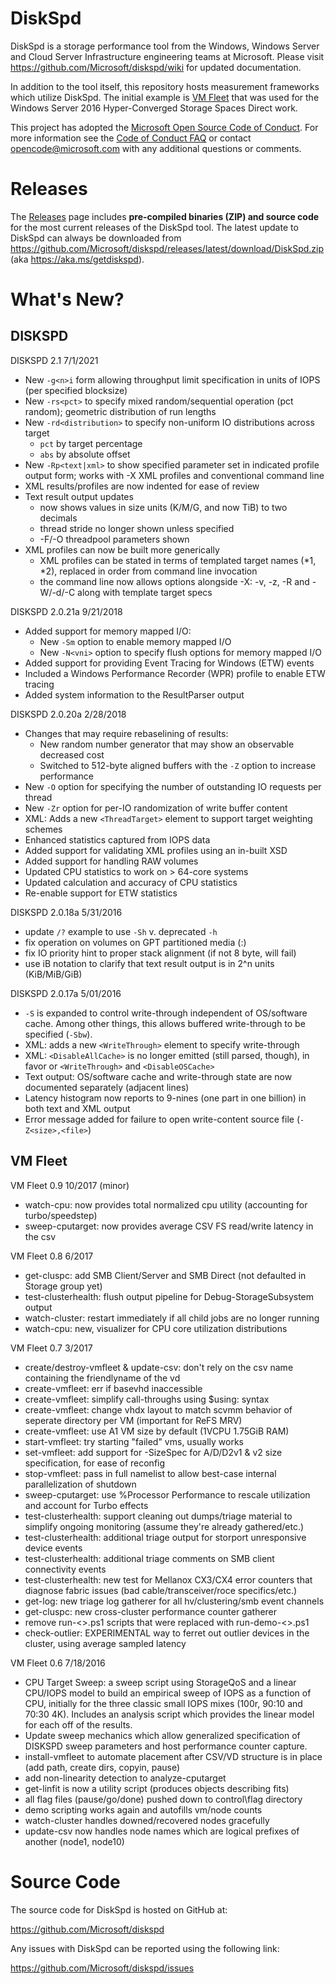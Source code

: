 DiskSpd
=======

DiskSpd is a storage performance tool from the Windows, Windows Server and Cloud Server Infrastructure engineering teams at Microsoft. Please visit <https://github.com/Microsoft/diskspd/wiki> for updated documentation.

In addition to the tool itself, this repository hosts measurement frameworks which utilize DiskSpd. The initial example is [VM Fleet](https://github.com/Microsoft/diskspd/blob/master/Frameworks/VMFleet) that was used for the Windows Server 2016 Hyper-Converged Storage Spaces Direct work.

This project has adopted the [Microsoft Open Source Code of Conduct](https://opensource.microsoft.com/codeofconduct/). For more information see the [Code of Conduct FAQ](https://opensource.microsoft.com/codeofconduct/faq/) or contact [opencode@microsoft.com](mailto:opencode@microsoft.com) with any additional questions or comments.

Releases
========

The [Releases](https://github.com/Microsoft/diskspd/releases) page includes **pre-compiled binaries (ZIP) and source code** for the most current releases of the DiskSpd tool. The latest update to DiskSpd can always be downloaded from <https://github.com/Microsoft/diskspd/releases/latest/download/DiskSpd.zip> (aka <https://aka.ms/getdiskspd>).

What's New?
===========

## DISKSPD ##

DISKSPD 2.1 7/1/2021

* New `-g<n>i` form allowing throughput limit specification in units of IOPS (per specified blocksize)
* New `-rs<pct>` to specify mixed random/sequential operation (pct random); geometric distribution of run lengths
* New `-rd<distribution>` to specify non-uniform IO distributions across target
  * `pct` by target percentage
  * `abs` by absolute offset
* New `-Rp<text|xml>` to show specified parameter set in indicated profile output form; works with -X XML profiles and conventional command line
* XML results/profiles are now indented for ease of review
* Text result output updates
  * now shows values in size units (K/M/G, and now TiB) to two decimals
  * thread stride no longer shown unless specified
  * -F/-O threadpool parameters shown
* XML profiles can now be built more generically
  * XML profiles can be stated in terms of templated target names (*1, *2), replaced in order from command line invocation
  * the command line now allows options alongside -X: -v, -z, -R and -W/-d/-C along with template target specs

DISKSPD 2.0.21a 9/21/2018

* Added support for memory mapped I/O:
  * New `-Sm` option to enable memory mapped I/O
  * New `-N<vni>` option to specify flush options for memory mapped I/O
* Added support for providing Event Tracing for Windows (ETW) events
* Included a Windows Performance Recorder (WPR) profile to enable ETW tracing
* Added system information to the ResultParser output

DISKSPD 2.0.20a 2/28/2018

* Changes that may require rebaselining of results:
  * New random number generator that may show an observable decreased cost
  * Switched to 512-byte aligned buffers with the `-Z` option to increase performance
* New `-O` option for specifying the number of outstanding IO requests per thread
* New `-Zr` option for per-IO randomization of write buffer content
* XML: Adds a new `<ThreadTarget>` element to support target weighting schemes
* Enhanced statistics captured from IOPS data
* Added support for validating XML profiles using an in-built XSD
* Added support for handling RAW volumes
* Updated CPU statistics to work on > 64-core systems
* Updated calculation and accuracy of CPU statistics
* Re-enable support for ETW statistics

DISKSPD 2.0.18a 5/31/2016

* update `/?` example to use `-Sh` v. deprecated `-h`
* fix operation on volumes on GPT partitioned media (<driveletter>:)
* fix IO priority hint to proper stack alignment (if not 8 byte, will fail)
* use iB notation to clarify that text result output is in 2^n units (KiB/MiB/GiB)

DISKSPD 2.0.17a 5/01/2016

* `-S` is expanded to control write-through independent of OS/software cache. Among other things, this allows buffered write-through to be specified (`-Sbw`).
* XML: adds a new `<WriteThrough>` element to specify write-through
* XML: `<DisableAllCache>` is no longer emitted (still parsed, though), in favor or `<WriteThrough>` and `<DisableOSCache>`
* Text output: OS/software cache and write-through state are now documented separately (adjacent lines)
* Latency histogram now reports to 9-nines (one part in one billion) in both text and XML output
* Error message added for failure to open write-content source file (`-Z<size>,<file>`)

## VM Fleet ##

VM Fleet 0.9 10/2017 (minor)

* watch-cpu: now provides total normalized cpu utility (accounting for turbo/speedstep)
* sweep-cputarget: now provides average CSV FS read/write latency in the csv

VM Fleet 0.8 6/2017

* get-cluspc: add SMB Client/Server and SMB Direct (not defaulted in Storage group yet)
* test-clusterhealth: flush output pipeline for Debug-StorageSubsystem output
* watch-cluster: restart immediately if all child jobs are no longer running
* watch-cpu: new, visualizer for CPU core utilization distributions

VM Fleet 0.7 3/2017

* create/destroy-vmfleet & update-csv: don't rely on the csv name containing the friendlyname of the vd
* create-vmfleet: err if basevhd inaccessible
* create-vmfleet: simplify call-throughs using $using: syntax
* create-vmfleet: change vhdx layout to match scvmm behavior of seperate directory per VM (important for ReFS MRV)
* create-vmfleet: use A1 VM size by default (1VCPU 1.75GiB RAM)
* start-vmfleet: try starting "failed" vms, usually works
* set-vmfleet: add support for -SizeSpec <Azure Size Specs> for A/D/D2v1 & v2 size specification, for ease of reconfig
* stop-vmfleet: pass in full namelist to allow best-case internal parallelization of shutdown
* sweep-cputarget: use %Processor Performance to rescale utilization and account for Turbo effects
* test-clusterhealth: support cleaning out dumps/triage material to simplify ongoing monitoring (assume they're already gathered/etc.)
* test-clusterhealth: additional triage output for storport unresponsive device events
* test-clusterhealth: additional triage comments on SMB client connectivity events
* test-clusterhealth: new test for Mellanox CX3/CX4 error counters that diagnose fabric issues (bad cable/transceiver/roce specifics/etc.)
* get-log: new triage log gatherer for all hv/clustering/smb event channels
* get-cluspc: new cross-cluster performance counter gatherer
* remove run-<>.ps1 scripts that were replaced with run-demo-<>.ps1
* check-outlier: EXPERIMENTAL way to ferret out outlier devices in the cluster, using average sampled latency

VM Fleet 0.6 7/18/2016

* CPU Target Sweep: a sweep script using StorageQoS and a linear CPU/IOPS model to build an empirical sweep of IOPS as a function of CPU, initially for the three classic small IOPS mixes (100r, 90:10 and 70:30 4K). Includes an analysis script which provides the linear model for each off of the results.
* Update sweep mechanics which allow generalized specification of DISKSPD sweep parameters and host performance counter capture.
* install-vmfleet to automate placement after CSV/VD structure is in place (add path, create dirs, copyin, pause)
* add non-linearity detection to analyze-cputarget
* get-linfit is now a utility script (produces objects describing fits)
* all flag files (pause/go/done) pushed down to control\flag directory
* demo scripting works again and autofills vm/node counts
* watch-cluster handles downed/recovered nodes gracefully
* update-csv now handles node names which are logical prefixes of another (node1, node10)

Source Code
===========

The source code for DiskSpd is hosted on GitHub at:

<https://github.com/Microsoft/diskspd>

Any issues with DiskSpd can be reported using the following link:

<https://github.com/Microsoft/diskspd/issues>
